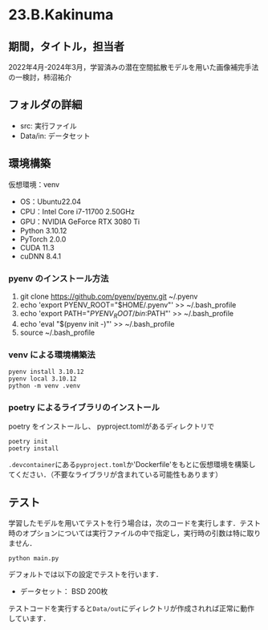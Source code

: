 # 23.B.Kakinuma

## 期間，タイトル，担当者
2022年4月-2024年3月，学習済みの潜在空間拡散モデルを用いた画像補完手法の一検討，柿沼祐介

## フォルダの詳細
* src: 実行ファイル
* Data/in: データセット


## 環境構築
仮想環境：venv
* OS：Ubuntu22.04
* CPU：Intel Core i7-11700 2.50GHz
* GPU：NVIDIA GeForce RTX 3080 Ti
* Python 3.10.12
* PyTorch 2.0.0
* CUDA 11.3
* cuDNN 8.4.1

### pyenv のインストール方法
1. git clone https://github.com/pyenv/pyenv.git ~/.pyenv
2. echo 'export PYENV_ROOT="$HOME/.pyenv"' >> ~/.bash_profile
3. echo 'export PATH="$PYENV_ROOT/bin:$PATH"' >> ~/.bash_profile
4. echo 'eval "$(pyenv init -)"' >> ~/.bash_profile
5. source ~/.bash_profile

### venv による環境構築法
```
pyenv install 3.10.12
pyenv local 3.10.12
python -m venv .venv
```

### poetry によるライブラリのインストール
poetry をインストールし、
pyproject.tomlがあるディレクトリで
```
poetry init
poetry install
```

`.devcontainer`にある`pyproject.toml`か'Dockerfile'をもとに仮想環境を構築してください．（不要なライブラリが含まれている可能性もあります）





## テスト
学習したモデルを用いてテストを行う場合は，次のコードを実行します．テスト時のオプションについては実行ファイルの中で指定し，実行時の引数は特に取りません．  
  
`python main.py`  
  
デフォルトでは以下の設定でテストを行います．
* データセット： BSD 200枚

テストコードを実行すると`Data/out`にディレクトリが作成されれば正常に動作しています．  
  
